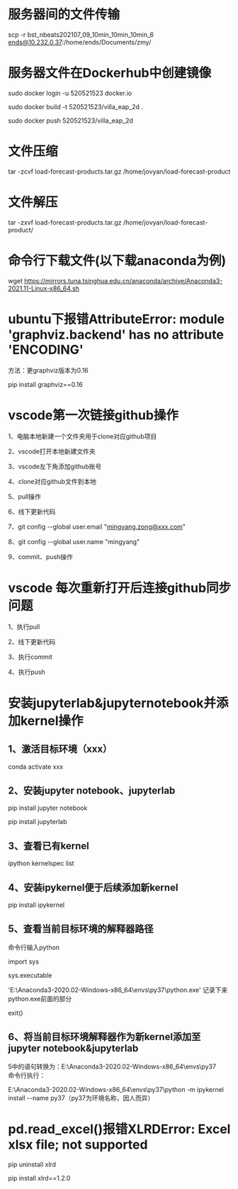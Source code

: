 # 服务器间的文件传输

scp -r bst_nbeats202107_09_10min_10min_10min_6 ends@10.232.0.37:/home/ends/Documents/zmy/

# 服务器文件在Dockerhub中创建镜像

sudo docker login -u 520521523 docker.io

sudo docker build -t 520521523/villa_eap_2d . 

sudo docker push 520521523/villa_eap_2d
# 文件压缩

tar -zcvf load-forecast-products.tar.gz /home/jovyan/load-forecast-product
# 文件解压

tar -zxvf load-forecast-products.tar.gz /home/jovyan/load-forecast-product/
# 命令行下载文件(以下载anaconda为例)

wget https://mirrors.tuna.tsinghua.edu.cn/anaconda/archive/Anaconda3-2021.11-Linux-x86_64.sh

# ubuntu下报错AttributeError: module 'graphviz.backend' has no attribute 'ENCODING'

方法：更graphviz版本为0.16

pip install graphviz==0.16

# vscode第一次链接github操作

1、电脑本地新建一个文件夹用于clone对应github项目

2、vscode打开本地新建文件夹

3、vscode左下角添加github账号

4、clone对应github文件到本地

5、pull操作

6、线下更新代码

7、git config --global user.email "mingyang.zong@xxx.com"

8、git config --global user.name "mingyang"  

9、commit、push操作
# vscode 每次重新打开后连接github同步问题
1、执行pull

2、线下更新代码

3、执行commit

4、执行push

# 安装jupyterlab&jupyternotebook并添加kernel操作

## 1、激活目标环境（xxx）

conda activate xxx

## 2、安装jupyter notebook、jupyterlab

pip install jupyter notebook

pip install jupyterlab

## 3、查看已有kernel

ipython kernelspec list

## 4、安装ipykernel便于后续添加新kernel

pip install ipykernel

## 5、查看当前目标环境的解释器路径

命令行输入python

import sys

sys.executable

'E:\\Anaconda3-2020.02-Windows-x86_64\\envs\\py37\\python.exe'
记录下来python.exe前面的部分

exit()

## 6、将当前目标环境解释器作为新kernel添加至jupyter notebook&jupyterlab

5中的语句转换为：E:\Anaconda3-2020.02-Windows-x86_64\envs\py37\
命令行执行：

E:\Anaconda3-2020.02-Windows-x86_64\envs\py37\python -m ipykernel install --name py37（py37为环境名称，因人而异）

# pd.read_excel()报错XLRDError: Excel xlsx file; not supported

pip uninstall xlrd

pip install xlrd==1.2.0
